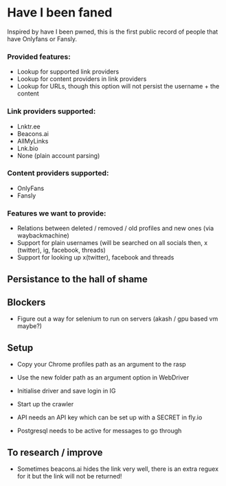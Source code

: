 # Have I been faned

Inspired by have I been pwned, this is the first public record of people that have Onlyfans or Fansly.

### Provided features:

- Lookup for supported link providers
- Lookup for content providers in link providers
- Lookup for URLs, though this option will not persist the username + the content

### Link providers supported:

- Lnktr.ee
- Beacons.ai
- AllMyLinks
- Lnk.bio
- None (plain account parsing)

### Content providers supported:

- OnlyFans
- Fansly

### Features we want to provide:

- Relations between deleted / removed / old profiles and new ones (via waybackmachine)
- Support for plain usernames (will be searched on all socials then, x (twitter), ig, facebook, threads)
- Support for looking up x(twitter), facebook and threads

## Persistance to the hall of shame

## Blockers

- Figure out a way for selenium to run on servers (akash / gpu based vm maybe?)

## Setup

- Copy your Chrome profiles path as an argument to the rasp
- Use the new folder path as an argument option in WebDriver
- Initialise driver and save login in IG
- Start up the crawler

- API needs an API key which can be set up with a SECRET in fly.io
- Postgresql needs to be active for messages to go through

## To research / improve 

- Sometimes beacons.ai hides the link very well, there is an extra reguex for it but the link will not be returned!